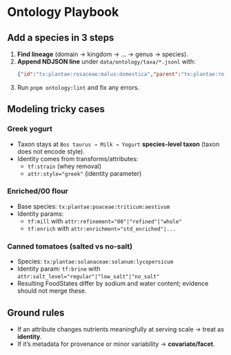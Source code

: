 
# Ontology Playbook

## Add a species in 3 steps
1. **Find lineage** (domain → kingdom → … → genus → species).
2. **Append NDJSON line** under `data/ontology/taxa/*.jsonl` with:
   ```json
   {"id":"tx:plantae:rosaceae:malus:domestica","parent":"tx:plantae:rosaceae:malus","rank":"species","display_name":"Apple","latin_name":"Malus domestica","aliases":["apple"],"tags":["foundation"]}
   ```
3. Run `pnpm ontology:lint` and fix any errors.

## Modeling tricky cases
### Greek yogurt
- Taxon stays at `Bos taurus → Milk → Yogurt` **species-level taxon** (taxon does not encode style).
- Identity comes from transforms/attributes:
  - `tf:strain` (whey removal)
  - `attr:style="greek"` (identity parameter)

### Enriched/00 flour
- Base species: `tx:plantae:poaceae:triticum:aestivum`
- Identity params:
  - `tf:mill` with `attr:refinement="00"|"refined"|"whole"`
  - `tf:enrich` with `attr:enrichment="std_enriched"|...`

### Canned tomatoes (salted vs no-salt)
- Species: `tx:plantae:solanaceae:solanum:lycopersicum`
- Identity param: `tf:brine` with `attr:salt_level="regular"|"low_salt"|"no_salt"`
- Resulting FoodStates differ by sodium and water content; evidence should not merge these.

## Ground rules
- If an attribute changes nutrients meaningfully at serving scale → treat as **identity**.
- If it’s metadata for provenance or minor variability → **covariate/facet**.
